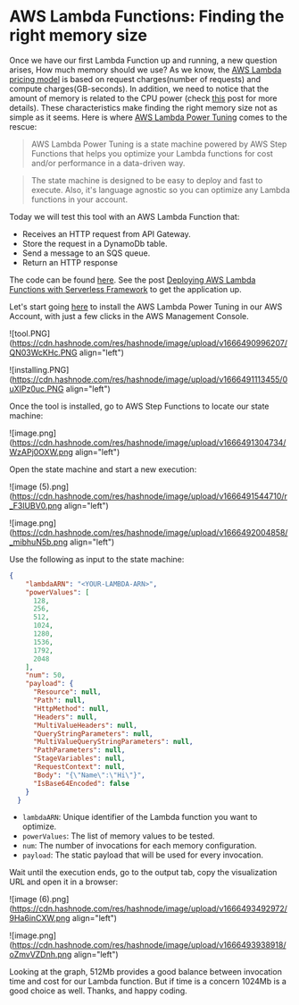 # AWS Lambda Functions: Finding the right memory size

Once we have our first Lambda Function up and running, a new question arises, How much memory should we use? As we know, the [AWS Lambda pricing model](https://aws.amazon.com/lambda/pricing/?nc1=h_ls) is based on request charges(number of requests) and compute charges(GB-seconds). In addition, we need to notice that the amount of memory is related to the CPU power (check [this](https://www.sentiatechblog.com/aws-re-invent-2020-day-3-optimizing-lambda-cost-with-multi-threading?utm_source=reddit&utm_medium=social&utm_campaign=day3_lambda) post for more details). These characteristics make finding the right memory size not as simple as it seems. Here is where [AWS Lambda Power Tuning](https://github.com/alexcasalboni/aws-lambda-power-tuning) comes to the rescue:

> AWS Lambda Power Tuning is a state machine powered by AWS Step Functions that helps you optimize your Lambda functions for cost and/or performance in a data-driven way.

> The state machine is designed to be easy to deploy and fast to execute. Also, it's language agnostic so you can optimize any Lambda functions in your account.

Today we will test this tool with an AWS Lambda Function that:

- Receives an HTTP request from API Gateway.
- Store the request in a DynamoDb table.
- Send a message to an SQS queue.
- Return an HTTP response

The code can be found [here](https://github.com/raulnq/aws-lambda-power-tuning). See the post [Deploying AWS Lambda Functions with Serverless Framework](https://blog.raulnq.com/deploying-aws-lambda-functions-with-serverless-framework) to get the application up.

Let's start going [here](https://serverlessrepo.aws.amazon.com/applications/arn:aws:serverlessrepo:us-east-1:451282441545:applications~aws-lambda-power-tuning) to install the AWS Lambda Power Tuning in our AWS Account, with just a few clicks in the AWS Management Console.

![tool.PNG](https://cdn.hashnode.com/res/hashnode/image/upload/v1666490996207/QN03WcKHc.PNG align="left")

![installing.PNG](https://cdn.hashnode.com/res/hashnode/image/upload/v1666491113455/0uXIPz0uc.PNG align="left")

Once the tool is installed, go to AWS Step Functions to locate our state machine:

![image.png](https://cdn.hashnode.com/res/hashnode/image/upload/v1666491304734/WzAPj0OXW.png align="left")

Open the state machine and start a new execution:

![image (5).png](https://cdn.hashnode.com/res/hashnode/image/upload/v1666491544710/r_F3lUBV0.png align="left")

![image.png](https://cdn.hashnode.com/res/hashnode/image/upload/v1666492004858/_mibhuN5b.png align="left")

Use the following as input to the state machine:

```json
{
    "lambdaARN": "<YOUR-LAMBDA-ARN>",
    "powerValues": [
      128,
      256,
      512,
      1024,
      1280,
      1536,
      1792,
      2048
    ],
    "num": 50,
    "payload": {
      "Resource": null,
      "Path": null,
      "HttpMethod": null,
      "Headers": null,
      "MultiValueHeaders": null,
      "QueryStringParameters": null,
      "MultiValueQueryStringParameters": null,
      "PathParameters": null,
      "StageVariables": null,
      "RequestContext": null,
      "Body": "{\"Name\":\"Hi\"}",
      "IsBase64Encoded": false
    }
  }
``` 

- `lambdaARN`: Unique identifier of the Lambda function you want to optimize.
- `powerValues`: The list of memory values to be tested.
- `num`: The number of invocations for each memory configuration.
- `payload`: The static payload that will be used for every invocation.

Wait until the execution ends,  go to the output tab, copy the visualization URL and open it in a browser:

![image (6).png](https://cdn.hashnode.com/res/hashnode/image/upload/v1666493492972/9Ha6inCXW.png align="left")

![image.png](https://cdn.hashnode.com/res/hashnode/image/upload/v1666493938918/oZmvVZDnh.png align="left")

Looking at the graph, 512Mb provides a good balance between invocation time and cost for our Lambda function. But if time is a concern 1024Mb is a good choice as well. Thanks, and happy coding.

